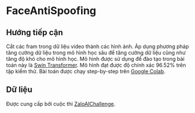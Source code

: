 # FaceAntiSpoofing
## Hướng tiếp cận
Cắt các fram trong dữ liệu video thành các hình ảnh. Áp dụng phương pháp tăng cường dữ liệu trong mô hình học sâu để tăng cường dữ liệu cũng như tăng độ khó cho mô hình học. Mô hình được sử dụng để đào tạo trong bài toán này là [Swin Transformer](https://arxiv.org/abs/2103.14030). Mô hình đạt được độ chính xác 96.52% trên tập kiểm thử.
Bài toán được chạy step-by-step trên [Google Colab](https://colab.research.google.com/).
## Dữ liệu
Được cung cấp bởi cuộc thi [ZaloAIChallenge](https://challenge.zalo.ai/).

